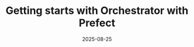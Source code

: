 ---
layout: essay
type: essay
title: "Getting starts with Orchestrator with Prefect"
date: 2025-08-25
last_updated: 
published: false
labels:
  - Prefect
  - Slack App
  - Postgres
  - Python
  - Orchestrators 
---
